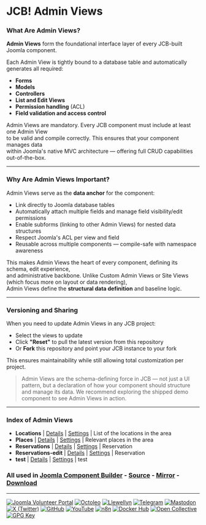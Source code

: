 # JCB! Admin Views

### What Are Admin Views?
**Admin Views** form the foundational interface layer of every JCB-built Joomla component.

Each Admin View is tightly bound to a database table and automatically generates all required:
- **Forms**
- **Models**
- **Controllers**
- **List and Edit Views**
- **Permission handling** (ACL)
- **Field validation and access control**

Admin Views are mandatory. Every JCB component must include at least one Admin View  
to be valid and compile correctly. This ensures that your component manages data  
within Joomla's native MVC architecture — offering full CRUD capabilities out-of-the-box.

---
### Why Are Admin Views Important?
Admin Views serve as the **data anchor** for the component:

- Link directly to Joomla database tables
- Automatically attach multiple fields and manage field visibility/edit permissions
- Enable subforms (linking to other Admin Views) for nested data structures
- Respect Joomla's ACL per view and field
- Reusable across multiple components — compile-safe with namespace awareness

This makes Admin Views the heart of every component, defining its schema, edit experience,  
and administrative backbone. Unlike Custom Admin Views or Site Views (which focus more on layout or data rendering),  
Admin Views define the **structural data definition** and baseline logic.

---
### Versioning and Sharing
When you need to update Admin Views in any JCB project:

- Select the views to update
- Click **"Reset"** to pull the latest version from this repository
- Or **Fork** this repository and point your JCB instance to your fork

This ensures maintainability while still allowing total customization per project.

>Admin Views are the schema-defining force in JCB — not just a UI pattern, but a declaration of how your component should structure and manage its data. We recommend exploring the shipped demo component to see Admin Views in action.

---
### Index of Admin Views


 - **Locations** | [Details](src/admin_view/eafd26f7-b13c-4c36-b8a3-ae7d71febb24) | [Settings](src/admin_view/eafd26f7-b13c-4c36-b8a3-ae7d71febb24/item.json) | List of the locations in the area
 - **Places** | [Details](src/admin_view/55aac7da-e105-4ab2-9c34-6ee44e8b692c) | [Settings](src/admin_view/55aac7da-e105-4ab2-9c34-6ee44e8b692c/item.json) | Relevant places in the area
 - **Reservations** | [Details](src/admin_view/e42d4c2d-ccd3-4291-a886-6f958be29417) | [Settings](src/admin_view/e42d4c2d-ccd3-4291-a886-6f958be29417/item.json) | Reservation
 - **Reservations-edit** | [Details](src/admin_view/1f70dec6-20b6-4ef7-b4aa-e50b86cf98f3) | [Settings](src/admin_view/1f70dec6-20b6-4ef7-b4aa-e50b86cf98f3/item.json) | Reservation
 - **test** | [Details](src/admin_view/6bf8c6a1-36f3-4c13-b04d-89eefe322d0f) | [Settings](src/admin_view/6bf8c6a1-36f3-4c13-b04d-89eefe322d0f/item.json) | test

### All used in [Joomla Component Builder](https://www.joomlacomponentbuilder.com) - [Source](https://git.vdm.dev/joomla/Component-Builder) - [Mirror](https://github.com/vdm-io/Joomla-Component-Builder) - [Download](https://git.vdm.dev/joomla/pkg-component-builder/releases)

---
[![Joomla Volunteer Portal](https://img.shields.io/badge/-Joomla-gold?logo=joomla)](https://volunteers.joomla.org/joomlers/1396-llewellyn-van-der-merwe "Join Llewellyn on the Joomla Volunteer Portal: Shaping the Future Together!") [![Octoleo](https://img.shields.io/badge/-Octoleo-black?logo=linux)](https://git.vdm.dev/octoleo "--quiet") [![Llewellyn](https://img.shields.io/badge/-Llewellyn-ffffff?logo=gitea)](https://git.vdm.dev/Llewellyn "Collaborate and Innovate with Llewellyn on Git: Building a Better Code Future!") [![Telegram](https://img.shields.io/badge/-Telegram-blue?logo=telegram)](https://t.me/Joomla_component_builder "Join Llewellyn and the Community on Telegram: Building Joomla Components Together!") [![Mastodon](https://img.shields.io/badge/-Mastodon-9e9eec?logo=mastodon)](https://joomla.social/@llewellyn "Connect and Engage with Llewellyn on Joomla Social: Empowering Communities, One Post at a Time!") [![X (Twitter)](https://img.shields.io/badge/-X-black?logo=x)](https://x.com/llewellynvdm "Join the Conversation with Llewellyn on X: Where Ideas Take Flight!") [![GitHub](https://img.shields.io/badge/-GitHub-181717?logo=github)](https://github.com/Llewellynvdm "Build, Innovate, and Thrive with Llewellyn on GitHub: Turning Ideas into Impact!") [![YouTube](https://img.shields.io/badge/-YouTube-ff0000?logo=youtube)](https://www.youtube.com/@OctoYou "Explore, Learn, and Create with Llewellyn on YouTube: Your Gateway to Inspiration!") [![n8n](https://img.shields.io/badge/-n8n-black?logo=n8n)](https://n8n.io/creators/octoleo "Effortless Automation and Impactful Workflows with Llewellyn on n8n!") [![Docker Hub](https://img.shields.io/badge/-Docker-grey?logo=docker)](https://hub.docker.com/u/llewellyn "Llewellyn on Docker: Containerize Your Creativity!") [![Open Collective](https://img.shields.io/badge/-Donate-green?logo=opencollective)](https://opencollective.com/joomla-component-builder "Donate towards JCB: Help Llewellyn financially so he can continue developing this great tool!") [![GPG Key](https://img.shields.io/badge/-GPG-blue?logo=gnupg)](https://git.vdm.dev/Llewellyn/gpg "Unlock Trust and Security with Llewellyn's GPG Key: Your Gateway to Verified Connections!")